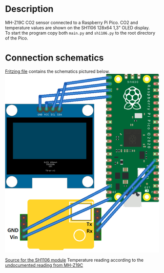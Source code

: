 # Description
MH-Z19C CO2 sensor connected to a Raspberry Pi Pico. CO2 and temperature values are shown on the SH1106 128x64 1,3" OLED display.  
To start the program copy both `main.py` and `sh1106.py` to the root directory of the Pico.

# Connection schematics
[Fritzing file](docs/CO2%20sensor%20on%20Pi%20Pico.fzz) contains the schematics pictured below.<br>
![Connection schematics](docs/CO2%20sensor%20on%20Pi%20Pico.png)

[Source for the SH1106 module](https://github.com/robert-hh/SH1106/blob/master/sh1106.py)
Temperature reading according to the [undocumented reading from MH-Z19C](https://revspace.nl/MHZ19#Command_0x86_.28read_concentration.29)
